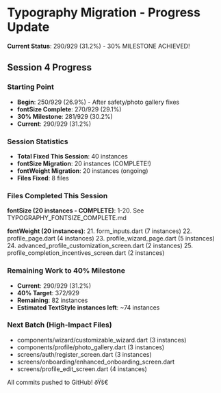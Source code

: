 ﻿# Typography Migration - Progress Update

**Current Status**: 290/929 (31.2%) - 30% MILESTONE ACHIEVED!

## Session 4 Progress

### Starting Point
- **Begin**: 250/929 (26.9%) - After safety/photo gallery fixes
- **fontSize Complete**: 270/929 (29.1%) 
- **30% Milestone**: 281/929 (30.2%)
- **Current**: 290/929 (31.2%)

### Session Statistics
- **Total Fixed This Session**: 40 instances
- **fontSize Migration**: 20 instances (COMPLETE!)
- **fontWeight Migration**: 20 instances (ongoing)
- **Files Fixed**: 8 files

### Files Completed This Session
**fontSize (20 instances - COMPLETE)**:
1-20. See TYPOGRAPHY_FONTSIZE_COMPLETE.md

**fontWeight (20 instances)**:
21. form_inputs.dart (7 instances)
22. profile_page.dart (4 instances)
23. profile_wizard_page.dart (5 instances)
24. advanced_profile_customization_screen.dart (2 instances)
25. profile_completion_incentives_screen.dart (2 instances)

### Remaining Work to 40% Milestone
- **Current**: 290/929 (31.2%)
- **40% Target**: 372/929
- **Remaining**: 82 instances
- **Estimated TextStyle instances left**: ~74 instances

### Next Batch (High-Impact Files)
- components/wizard/customizable_wizard.dart (3 instances)
- components/profile/photo_gallery.dart (3 instances)  
- screens/auth/register_screen.dart (3 instances)
- screens/onboarding/enhanced_onboarding_screen.dart
- screens/profile_edit_screen.dart (4 instances)

All commits pushed to GitHub! ðŸš€
